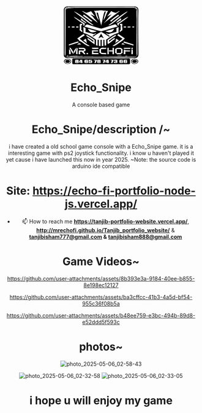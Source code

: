 <div align="center">

  <img src="https://github.com/MrEchoFi/MrEchoFi/raw/4274f537dec313ac7dde4403fe0fae24259beade/Mr.EchoFi-New-Logo-with-ASCII.jpg" alt="logo" width="200" height="auto" />
  <h1>Echo_Snipe</h1>
   
  <p>
   A console based game
  </p>



# Echo_Snipe/description /~
  i have created a old school game console with a Echo_Snipe game. it is a interesting game with ps2 joystick functionality.
 i know u haven't played it yet cause i have launched this now in year 2025.
 ~Note: the source code is arduino ide compatible

 # Site: https://echo-fi-portfolio-node-js.vercel.app/
 - 📫 How to reach me **https://tanjib-portfolio-website.vercel.app/**, **http://mrechofi.github.io/Tanjib_portfolio_website/** &
 **tanjibisham777@gmail.com & tanjibisham888@gmail.com**
# Game Videos~

https://github.com/user-attachments/assets/8b393e3a-9184-40ee-b855-8e198ec12127


https://github.com/user-attachments/assets/ba3cffcc-41b3-4a5d-bf54-955c36f08b5a


https://github.com/user-attachments/assets/b48ee759-e3bc-494b-89d8-e52ddd5f593c



# photos~  
![photo_2025-05-06_02-58-43](https://github.com/user-attachments/assets/d8106607-5f2e-4373-80bb-15165e7e09c9)


  ![photo_2025-05-06_02-32-58](https://github.com/user-attachments/assets/214a5065-e744-4210-b13c-51ced88c3eea)
![photo_2025-05-06_02-33-05](https://github.com/user-attachments/assets/e57c29f9-20cd-4c11-86c8-b467145aedee)

 # i hope u will enjoy my game
